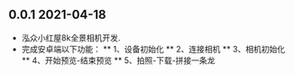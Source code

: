 ## 0.0.1 2021-04-18

* 泓众小红屋8k全景相机开发.
* 完成安卓端以下功能：
** 1、设备初始化
** 2、连接相机
** 3、相机初始化
** 4、开始预览-结束预览
** 5、拍照-下载-拼接一条龙
